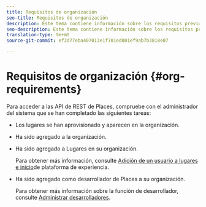 ```yaml
---
title: Requisitos de organización
seo-title: Requisitos de organización
description: Este tema contiene información sobre los requisitos previos que deben cumplimentarse para poder acceder a las API de REST de Places.
seo-description: Este tema contiene información sobre los requisitos previos que deben cumplimentarse para poder acceder a las API de REST de Places.
translation-type: tm+mt
source-git-commit: ef3d77eba407013e1f701ed001ef9ab7b3818e07

---
```



# Requisitos de organización {#org-requirements}

Para acceder a las API de REST de Places, compruebe con el administrador del sistema que se han completado las siguientes tareas:

* Los lugares se han aprovisionado y aparecen en la organización.
* Ha sido agregado a la organización.
* Ha sido agregado a Lugares en su organización.

   Para obtener más información, consulte [Adición de un usuario a lugares e inicio](/help/adding-a-user-to-places.md)de plataforma de experiencia.

* Ha sido agregado como desarrollador de Places a su organización.

   Para obtener más información sobre la función de desarrollador, consulte [Administrar desarrolladores](https://helpx.adobe.com/enterprise/using/manage-developers.html).
